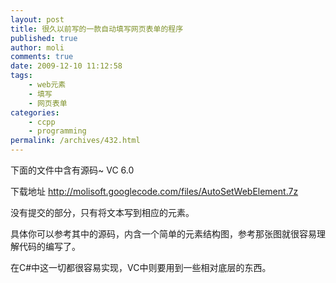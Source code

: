 ```yaml
---
layout: post
title: 很久以前写的一款自动填写网页表单的程序
published: true
author: moli
comments: true
date: 2009-12-10 11:12:58
tags:
    - web元素
    - 填写
    - 网页表单
categories:
    - ccpp
    - programming
permalink: /archives/432.html
---
```



下面的文件中含有源码~ VC 6.0



下载地址 http://molisoft.googlecode.com/files/AutoSetWebElement.7z

没有提交的部分，只有将文本写到相应的元素。

具体你可以参考其中的源码，内含一个简单的元素结构图，参考那张图就很容易理解代码的编写了。

在C#中这一切都很容易实现，VC中则要用到一些相对底层的东西。